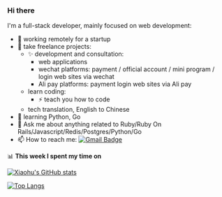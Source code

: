 ### Hi there
I'm a full-stack developer, mainly focused on web development:

- 🔭 working remotely for a startup
- 👯 take freelance projects:
  - ✨ development and consultation:
    - web applications
    - wechat platforms: payment / official account / mini program / login web sites via wechat
    - Ali pay platforms: payment login web sites via Ali pay
  - learn coding:
    - ⚡ teach you how to code
  - tech translation, English to Chinese
- 🌱 learning Python, Go
- 💬 Ask me about anything related to Ruby/Ruby On Rails/Javascript/Redis/Postgres/Python/Go
- 📫 How to reach me: [![Gmail Badge](https://img.shields.io/badge/-space.pei@gmail.com-c14438?style=flat&logo=Gmail&logoColor=white)](mailto:space.pei@gmail.com "Connect via Email")

📊 **This week I spent my time on**

[![Xiaohu's GitHub stats](https://github-readme-stats.vercel.app/api?username=i-free-developer&show_icons=true&theme=tokyonight)](https://github.com/anuraghazra/github-readme-stats)

[![Top Langs](https://github-readme-stats.vercel.app/api/top-langs/?username=i-free-developer)](https://github.com/anuraghazra/github-readme-stats)
